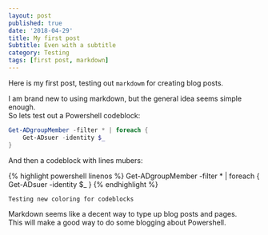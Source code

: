 ```yaml
---
layout: post
published: true
date: '2018-04-29'
title: My first post
Subtitle: Even with a subtitle
category: Testing
tags: [first post, markdown]
---
```


Here is my first post, testing out `markdowm` for creating blog posts.

I am brand new to using markdown, but the general idea seems simple enough.  
So lets test out a Powershell codeblock:

```powershell
Get-ADgroupMember -filter * | foreach {
	Get-ADsuer -identity $_
}
```

And then a codeblock with lines mubers: 

{% highlight powershell linenos %}
Get-ADgroupMember -filter * | foreach {
	Get-ADsuer -identity $_
}
{% endhighlight %}

`Testing new coloring for codeblocks`

Markdown seems like a decent way to type up blog posts and pages.  
This will make a good way to do some blogging about Powershell.  
